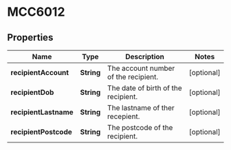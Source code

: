 

# MCC6012


## Properties

| Name | Type | Description | Notes |
|------------ | ------------- | ------------- | -------------|
|**recipientAccount** | **String** | The account number of the recipient. |  [optional] |
|**recipientDob** | **String** | The date of birth of the recipient. |  [optional] |
|**recipientLastname** | **String** | The lastname of ther recepient. |  [optional] |
|**recipientPostcode** | **String** | The postcode of the recipient. |  [optional] |



